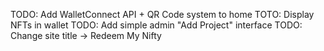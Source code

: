 TODO: Add WalletConnect API + QR Code system to home
TOTO: Display NFTs in wallet
TODO: Add simple admin "Add Project" interface
TODO: Change site title -> Redeem My Nifty
